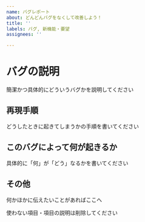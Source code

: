 ```yaml
---
name: バグレポート
about: どんどんバグをなくして改善しよう！
title: ''
labels: バグ, 新機能・要望
assignees: ''

---
```


# バグの説明

簡潔かつ具体的にどういうバグかを説明してください

## 再現手順

どうしたときに起きてしまうかの手順を書いてください

## このバグによって何が起きるか

具体的に「何」が「どう」なるかを書いてください

## その他

何かほかに伝えたいことがあればここへ

使わない項目・項目の説明は削除してください
